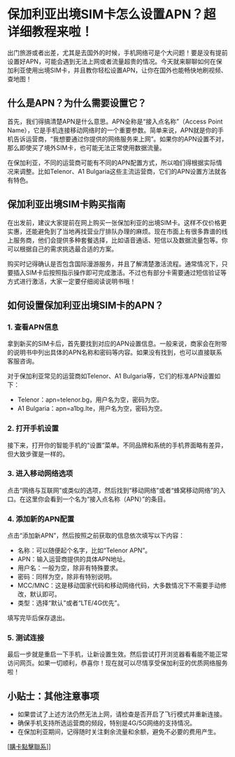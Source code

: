 # 保加利亚出境SIM卡怎么设置APN？超详细教程来啦！

出门旅游或者出差，尤其是去国外的时候，手机网络可是个大问题！要是没有提前设置好APN，可能会遇到无法上网或者流量超贵的情况。今天就来聊聊如何在保加利亚使用出境SIM卡，并且教你轻松设置APN，让你在国外也能畅快地刷视频、查地图！

## 什么是APN？为什么需要设置它？

首先，我们得搞清楚APN是什么意思。APN全称是“接入点名称”（Access Point Name），它是手机连接移动网络时的一个重要参数。简单来说，APN就是你的手机告诉运营商，“我想要通过你提供的网络服务来上网”。如果你的APN设置不对，那么即使买了境外SIM卡，也可能无法正常使用数据流量。

在保加利亚，不同的运营商可能有不同的APN配置方式，所以咱们得根据实际情况来调整。比如Telenor、A1 Bulgaria这些主流运营商，它们的APN设置方法就各有特色。

## 保加利亚出境SIM卡购买指南

在出发前，建议大家提前在网上购买一张保加利亚的出境SIM卡。这样不仅价格更实惠，还能避免到了当地再找营业厅排队办理的麻烦。现在市面上有很多靠谱的线上服务商，他们会提供多种套餐选择，比如语音通话、短信以及数据流量包等。你可以根据自己的需求挑选最合适的方案。

购买时记得确认是否包含国际漫游服务，并且了解清楚激活流程。通常情况下，只要插入SIM卡后按照指示操作即可完成激活。不过也有部分卡需要通过短信验证等方式进行激活，大家一定要仔细阅读说明书哦！

## 如何设置保加利亚出境SIM卡的APN？

### 1. 查看APN信息
拿到新买的SIM卡后，首先要找到对应的APN设置信息。一般来说，商家会在附带的说明书中列出具体的APN名称和密码等内容。如果没有找到，也可以直接联系客服咨询。

对于保加利亚常见的运营商如Telenor、A1 Bulgaria等，它们的标准APN设置如下：
- Telenor：apn=telenor.bg，用户名为空，密码为空。
- A1 Bulgaria：apn=a1bg.lte，用户名为空，密码为空。

### 2. 打开手机设置
接下来，打开你的智能手机的“设置”菜单。不同品牌和系统的手机界面略有差异，但大致步骤是一样的。

### 3. 进入移动网络选项
点击“网络与互联网”或类似的选项，然后找到“移动网络”或者“蜂窝移动网络”的入口。在这里你会看到一个名为“接入点名称（APN）”的条目。

### 4. 添加新的APN配置
点击“添加新APN”，然后按照之前获取的信息依次填写以下内容：
- 名称：可以随便起个名字，比如“Telenor APN”。
- APN：输入运营商提供的具体APN地址。
- 用户名：一般为空，除非有特殊要求。
- 密码：同样为空，除非有特别说明。
- MCC/MNC：这是移动国家代码和移动网络代码，大多数情况下不需要手动修改，默认即可。
- 类型：选择“默认”或者“LTE/4G优先”。

填写完毕后保存退出。

### 5. 测试连接
最后一步就是重启一下手机，让新设置生效。然后尝试打开浏览器看看能不能正常访问网页。如果一切顺利，恭喜你！现在就可以尽情享受保加利亚的优质网络服务啦！

## 小贴士：其他注意事项

- 如果尝试了上述方法仍然无法上网，请检查是否开启了飞行模式并重新连接。
- 确保手机支持所选运营商的频段，特别是4G/5G网络的支持情况。
- 在保加利亚期间，记得随时关注剩余流量和余额，避免不必要的费用产生。

[[購卡點擊聯系](https://t.me/s/esim1088)]]